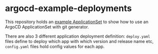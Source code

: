 # argocd-example-deployments

This repository holds an [example ApplicationSet](./appset.yaml) to show how to use an ArgoCD ApplicationSet with git generator.

There are also 3 different application deployment definition:
`deploy.yaml` files define to deploy which app with which version and release name etc,
`config.yaml` files hold config values for each app.

